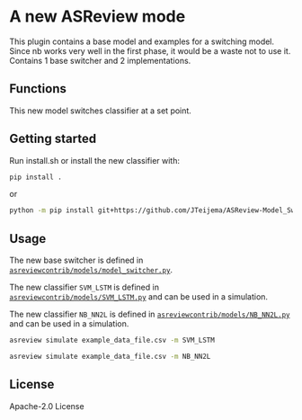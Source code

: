 # A new ASReview mode

This plugin contains a base model and examples for a switching model. Since nb works very well in the first phase, it would be a waste not to use it. Contains 1 base switcher and 2 implementations.

## Functions
This new model switches classifier at a set point.


## Getting started

Run install.sh or install the new classifier with:

```bash
pip install .
```

or

```bash
python -m pip install git+https://github.com/JTeijema/ASReview-Model_Switcher.git
```


## Usage

The new base switcher is defined in
[`asreviewcontrib/models/model_switcher.py`](asreviewcontrib/models/model_switcher.py).

The new classifier `SVM_LSTM` is defined in
[`asreviewcontrib/models/SVM_LSTM.py`](asreviewcontrib/models/SVM_LSTM.py) 
and can be used in a simulation.

The new classifier `NB_NN2L` is defined in
[`asreviewcontrib/models/NB_NN2L.py`](asreviewcontrib/models/NB_NN2L.py) 
and can be used in a simulation.

```bash
asreview simulate example_data_file.csv -m SVM_LSTM
```

```bash
asreview simulate example_data_file.csv -m NB_NN2L
```

## License
Apache-2.0 License 
